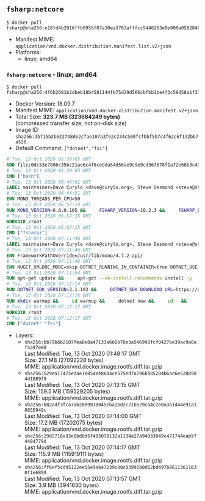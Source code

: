 ## `fsharp:netcore`

```console
$ docker pull fsharp@sha256:e18fd4b2916ffb6955f07a30ea3763afffcc5446263e0e908a058284b9c93b7f
```

-	Manifest MIME: `application/vnd.docker.distribution.manifest.list.v2+json`
-	Platforms:
	-	linux; amd64

### `fsharp:netcore` - linux; amd64

```console
$ docker pull fsharp@sha256:4f6b2681b2dbeb18b4581144fb75d29d566cbfbb1be4f3c58d58a1f336e0fdf3
```

-	Docker Version: 18.09.7
-	Manifest MIME: `application/vnd.docker.distribution.manifest.v2+json`
-	Total Size: **323.7 MB (323684249 bytes)**  
	(compressed transfer size, not on-disk size)
-	Image ID: `sha256:db715b2b622748de2cfae107a3fe2c234c500fcfbbf5b7c4f62c6f132bb7a528`
-	Default Command: `["dotnet","fsi"]`

```dockerfile
# Tue, 13 Oct 2020 01:39:05 GMT
ADD file:0dc53e7886c35bc21ae6c4f6cedda54d56ae9c9e9cd367678f1a72e68b3c43d4 in / 
# Tue, 13 Oct 2020 01:39:05 GMT
CMD ["bash"]
# Tue, 13 Oct 2020 06:44:51 GMT
LABEL maintainer=Dave Curylo <dave@curylo.org>, Steve Desmond <steve@stevedesmond.ca>
# Tue, 13 Oct 2020 06:44:51 GMT
ENV MONO_THREADS_PER_CPU=50
# Tue, 13 Oct 2020 06:57:14 GMT
RUN MONO_VERSION=6.8.0.105 &&     FSHARP_VERSION=10.2.3 &&     FSHARP_BASENAME=fsharp-$FSHARP_VERSION &&     FSHARP_ARCHIVE=$FSHARP_VERSION.tar.gz &&     FSHARP_ARCHIVE_URL=https://github.com/fsharp/fsharp/archive/$FSHARP_VERSION.tar.gz &&     export GNUPGHOME="$(mktemp -d)" &&     apt-get update && apt-get --no-install-recommends install -y gnupg dirmngr ca-certificates apt-transport-https &&     apt-key adv --batch --keyserver hkp://p80.pool.sks-keyservers.net:80 --recv-keys 3FA7E0328081BFF6A14DA29AA6A19B38D3D831EF &&     echo "deb https://download.mono-project.com/repo/debian stable-buster/snapshots/$MONO_VERSION main" | tee /etc/apt/sources.list.d/mono-official-stable.list &&     apt-get update -y &&     apt-get --no-install-recommends install -y pkg-config make nuget mono-devel msbuild ca-certificates-mono locales &&     rm -rf /var/lib/apt/lists/* &&     echo 'en_US.UTF-8 UTF-8' > /etc/locale.gen && /usr/sbin/locale-gen &&     mkdir -p /tmp/src &&     cd /tmp/src &&     printf "namespace a { class b { public static void Main(string[] args) { new System.Net.WebClient().DownloadFile(\"%s\", \"%s\");}}}" $FSHARP_ARCHIVE_URL $FSHARP_ARCHIVE > download-fsharp.cs &&     mcs download-fsharp.cs && mono download-fsharp.exe && rm download-fsharp.exe download-fsharp.cs &&     tar xf $FSHARP_ARCHIVE &&     cd $FSHARP_BASENAME &&     make &&     make install &&     cd ~ &&     rm -rf /tmp/src /tmp/NuGetScratch ~/.nuget ~/.config ~/.local "$GNUPGHOME" &&     apt-get purge -y make gnupg dirmngr &&     apt-get clean
# Tue, 13 Oct 2020 06:57:15 GMT
WORKDIR /root
# Tue, 13 Oct 2020 06:57:15 GMT
CMD ["fsharpi"]
# Tue, 13 Oct 2020 07:11:46 GMT
LABEL maintainer=Dave Curylo <dave@curylo.org>, Steve Desmond <steve@stevedesmond.ca>
# Tue, 13 Oct 2020 07:11:46 GMT
ENV FrameworkPathOverride=/usr/lib/mono/4.7.2-api/
# Tue, 13 Oct 2020 07:11:46 GMT
ENV NUGET_XMLDOC_MODE=skip DOTNET_RUNNING_IN_CONTAINER=true DOTNET_USE_POLLING_FILE_WATCHER=true
# Tue, 13 Oct 2020 07:11:54 GMT
RUN apt-get update &&     apt-get --no-install-recommends install -y     curl     libunwind8     gettext     apt-transport-https     libc6     libcurl4     libgcc1     libgssapi-krb5-2     libicu63     liblttng-ust0     libssl1.1     libstdc++6     libunwind8     libuuid1     zlib1g &&     rm -rf /var/lib/apt/lists/*
# Tue, 13 Oct 2020 07:12:14 GMT
RUN DOTNET_SDK_VERSION=3.1.102 &&     DOTNET_SDK_DOWNLOAD_URL=https://dotnetcli.blob.core.windows.net/dotnet/Sdk/$DOTNET_SDK_VERSION/dotnet-sdk-$DOTNET_SDK_VERSION-linux-x64.tar.gz &&     DOTNET_SDK_DOWNLOAD_SHA=9cacdc9700468a915e6fa51a3e5539b3519dd35b13e7f9d6c4dd0077e298baac0e50ad1880181df6781ef1dc64a232e9f78ad8e4494022987d12812c4ca15f29 &&     curl -SL $DOTNET_SDK_DOWNLOAD_URL --output dotnet.tar.gz &&     echo "$DOTNET_SDK_DOWNLOAD_SHA dotnet.tar.gz" | sha512sum -c - &&     mkdir -p /usr/share/dotnet &&     tar -zxf dotnet.tar.gz -C /usr/share/dotnet &&     rm dotnet.tar.gz &&     ln -s /usr/share/dotnet/dotnet /usr/bin/dotnet
# Tue, 13 Oct 2020 07:12:16 GMT
RUN mkdir warmup &&     cd warmup &&     dotnet new &&     cd - &&     rm -rf warmup /tmp/NuGetScratch
# Tue, 13 Oct 2020 07:12:17 GMT
WORKDIR /root
# Tue, 13 Oct 2020 07:12:17 GMT
CMD ["dotnet" "fsi"]
```

-	Layers:
	-	`sha256:bb79b6b2107fea8e8a47133a660b78e3a546998fcf0427be39ac9a0af4a97e90`  
		Last Modified: Tue, 13 Oct 2020 01:48:17 GMT  
		Size: 27.1 MB (27092228 bytes)  
		MIME: application/vnd.docker.image.rootfs.diff.tar.gzip
	-	`sha256:529ea17475edae1e854ee868ace575ed7a796bb85204b6ac6e5288984d1089f9`  
		Last Modified: Tue, 13 Oct 2020 07:13:15 GMT  
		Size: 159.5 MB (159529205 bytes)  
		MIME: application/vnd.docker.image.rootfs.diff.tar.gzip
	-	`sha256:082adf3fca7a62809930045eba1bd2c21b529ca4c2e0a3a1d44e91a18855949c`  
		Last Modified: Tue, 13 Oct 2020 07:14:00 GMT  
		Size: 17.2 MB (17202075 bytes)  
		MIME: application/vnd.docker.image.rootfs.diff.tar.gzip
	-	`sha256:29d2716a33e8bd0d5f485078132a1134a27a94033049c471744eab5f4484779d`  
		Last Modified: Tue, 13 Oct 2020 07:14:17 GMT  
		Size: 115.9 MB (115919111 bytes)  
		MIME: application/vnd.docker.image.rootfs.diff.tar.gzip
	-	`sha256:ff6ef5cd95122ee55e9a647239c80c03992b0d62bd497b86113611630f1e6898`  
		Last Modified: Tue, 13 Oct 2020 07:13:57 GMT  
		Size: 3.9 MB (3941630 bytes)  
		MIME: application/vnd.docker.image.rootfs.diff.tar.gzip
